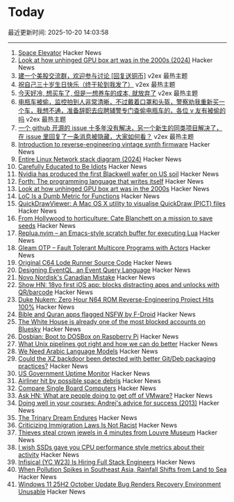 # Today

最近更新时间: 2025-10-20 14:03:58

--- 
1. [Space Elevator](https://neal.fun/space-elevator/) Hacker News
2. [Look at how unhinged GPU box art was in the 2000s (2024)](https://www.xda-developers.com/absolutely-unhinged-gpu-box-art-from-the-early-2000s/) Hacker News
3. [建一个美股交流群，欢迎参与讨论 [回复送铜币]](https://www.v2ex.com/t/1166916) v2ex 最热主题
4. [祝自己三十岁生日快乐（终于轮到我发了）](https://www.v2ex.com/t/1166860) v2ex 最热主题
5. [今天好冷, 想买车了, 但是一想养车的成本, 就放弃了](https://www.v2ex.com/t/1166854) v2ex 最热主题
6. [电瓶车被偷，监控拍到人非常清晰，不过戴着口罩和头盔，警察劝我重新买一个车，我想不通，准备辞职去应聘辅警专门查偷电瓶车的，各位 v 友有被偷的吗](https://www.v2ex.com/t/1166847) v2ex 最热主题
7. [一个 github 开源的 issue 十多年没有解决，另一个新生的同类项目解决了，在 issue 里回复了一条消息被隐藏，大家如何看？](https://www.v2ex.com/t/1166845) v2ex 最热主题
8. [Introduction to reverse-engineering vintage synth firmware](https://ajxs.me/blog/Introduction_to_Reverse-Engineering_Vintage_Synth_Firmware.html) Hacker News
9. [Entire Linux Network stack diagram (2024)](https://zenodo.org/records/14179366) Hacker News
10. [Carefully Educated to Be Idiots](https://www.hilarylayne.com/p/very-carefully-educated-to-be-idiots) Hacker News
11. [Nvidia has produced the first Blackwell wafer on US soil](https://www.xda-developers.com/nvidia-produced-first-blackwell-wafer-us-soil/) Hacker News
12. [Forth: The programming language that writes itself](https://ratfactor.com/forth/the_programming_language_that_writes_itself.html) Hacker News
13. [Look at how unhinged GPU box art was in the 2000s](https://www.xda-developers.com/absolutely-unhinged-gpu-box-art-from-the-early-2000s/) Hacker News
14. [LoC Is a Dumb Metric for Functions](https://theaxolot.wordpress.com/2025/10/18/loc-is-a-dumb-metric-for-functions/) Hacker News
15. [QuickDrawViewer: A Mac OS X utility to visualise QuickDraw (PICT) files](https://github.com/wiesmann/QuickDrawViewer) Hacker News
16. [From Hollywood to horticulture: Cate Blanchett on a mission to save seeds](https://www.bbc.com/news/articles/cwy7ekl4yl8o) Hacker News
17. [Replua.nvim – an Emacs-style scratch buffer for executing Lua](https://github.com/mghaight/replua.nvim) Hacker News
18. [Gleam OTP – Fault Tolerant Multicore Programs with Actors](https://github.com/gleam-lang/otp) Hacker News
19. [Original C64 Lode Runner Source Code](https://github.com/Piddewitt/Loderunner) Hacker News
20. [Designing EventQL, an Event Query Language](https://docs.eventsourcingdb.io/blog/2025/10/20/designing-eventql-an-event-query-language/) Hacker News
21. [Novo Nordisk's Canadian Mistake](https://www.science.org/content/blog-post/novo-nordisk-s-canadian-mistake) Hacker News
22. [Show HN: 18yo first iOS app: blocks distracting apps and unlocks with QR/barcode](https://apps.apple.com/us/app/recode-screen-time-control/id6752352978) Hacker News
23. [Duke Nukem: Zero Hour N64 ROM Reverse-Engineering Project Hits 100%](https://github.com/Gillou68310/DukeNukemZeroHour) Hacker News
24. [Bible and Quran apps flagged NSFW by F-Droid](https://forum.f-droid.org/t/nsfw-flag-incorrectly-added-to-bible-and-quran-apps/33401) Hacker News
25. [The White House is already one of the most blocked accounts on Bluesky](https://techcrunch.com/2025/10/19/the-white-house-is-already-one-of-the-most-blocked-accounts-on-bluesky/) Hacker News
26. [Dosbian: Boot to DOSBox on Raspberry Pi](https://cmaiolino.wordpress.com/dosbian/) Hacker News
27. [What Unix pipelines got right and how we can do better](https://programmingsimplicity.substack.com/p/what-unix-pipelines-got-right-and) Hacker News
28. [We Need Arabic Language Models](https://www.natureasia.com/en/nmiddleeast/article/10.1038/nmiddleeast.2025.142) Hacker News
29. [Could the XZ backdoor been detected with better Git/Deb packaging practices?](https://optimizedbyotto.com/post/xz-backdoor-debian-git-detection/) Hacker News
30. [US Government Uptime Monitor](https://usa-status.com/) Hacker News
31. [Airliner hit by possible space debris](https://avbrief.com/united-max-hit-by-falling-object-at-36000-feet/) Hacker News
32. [Compare Single Board Computers](https://sbc.compare/) Hacker News
33. [Ask HN: What are people doing to get off of VMware?](https://news.ycombinator.com/item?id=45635940) Hacker News
34. [Doing well in your courses: Andrej's advice for success (2013)](https://cs.stanford.edu/people/karpathy/advice.html) Hacker News
35. [The Trinary Dream Endures](https://www.robinsloan.com/lab/trinary-dream/) Hacker News
36. [Criticizing Immigration Laws Is Not Racist](https://www.maximepeabody.com/blog/immigration-in-canada) Hacker News
37. [Thieves steal crown jewels in 4 minutes from Louvre Museum](https://apnews.com/article/france-louvre-museum-robbery-a3687f330a43e0aaff68c732c4b2585b) Hacker News
38. [I wish SSDs gave you CPU performance style metrics about their activity](https://utcc.utoronto.ca/~cks/space/blog/tech/SSDWritePerfMetricsWish) Hacker News
39. [Infisical (YC W23) Is Hiring Full Stack Engineers](https://www.ycombinator.com/companies/infisical/jobs/0gY2Da1-full-stack-engineer-global) Hacker News
40. [When Pollution Spikes in Southeast Asia, Rainfall Shifts from Land to Sea](https://e360.yale.edu/digest/southeast-asia-aerosols-rainfall?asds) Hacker News
41. [Windows 11 25H2 October Update Bug Renders Recovery Environment Unusable](https://www.techpowerup.com/342032/windows-11-25h2-october-update-bug-renders-recovery-environment-unusable) Hacker News
